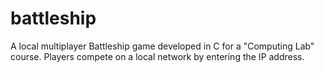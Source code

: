 # battleship
A local multiplayer Battleship game developed in C for a "Computing Lab" course. Players compete on a local network by entering the IP address.
